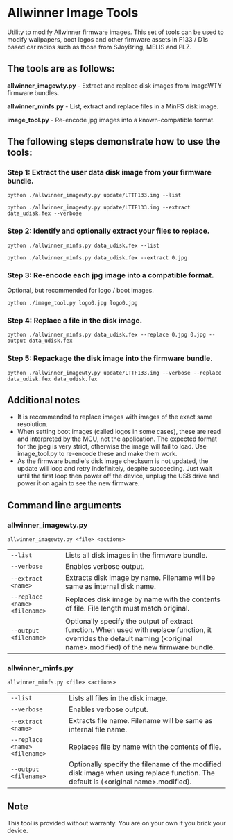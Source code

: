 # Allwinner Image Tools
Utility to modify Allwinner firmware images. This set of tools can be used to modify wallpapers, boot logos and other firmware assets in F133 / D1s based car radios such as those from SJoyBring, MELIS and PLZ.

## The tools are as follows:
**allwinner_imagewty.py** - Extract and replace disk images from ImageWTY firmware bundles.

**allwinner_minfs.py** - List, extract and replace files in a MinFS disk image.

**image_tool.py** - Re-encode jpg images into a known-compatible format.

## The following steps demonstrate how to use the tools:

### Step 1: Extract the user data disk image from your firmware bundle.
`python ./allwinner_imagewty.py update/LTTF133.img --list`

`python ./allwinner_imagewty.py update/LTTF133.img --extract data_udisk.fex --verbose`

### Step 2: Identify and optionally extract your files to replace.
`python ./allwinner_minfs.py data_udisk.fex --list`

`python ./allwinner_minfs.py data_udisk.fex --extract 0.jpg`

### Step 3: Re-encode each jpg image into a compatible format.
Optional, but recommended for logo / boot images.

`python ./image_tool.py logo0.jpg logo0.jpg`

### Step 4: Replace a file in the disk image.
`python ./allwinner_minfs.py data_udisk.fex --replace 0.jpg 0.jpg --output data_udisk.fex`

### Step 5: Repackage the disk image into the firmware bundle.
`python ./allwinner_imagewty.py update/LTTF133.img --verbose --replace data_udisk.fex data_udisk.fex`

## Additional notes

- It is recommended to replace images with images of the exact same resolution.
- When setting boot images (called logos in some cases), these are read and interpreted by the MCU, not the application. The expected format for the jpeg is very strict, otherwise the image will fail to load. Use image_tool.py to re-encode these and make them work.
- As the firmware bundle's disk image checksum is not updated, the update will loop and retry indefinitely, despite succeeding. Just wait until the first loop then power off the device, unplug the USB drive and power it on again to see the new firmware.

## Command line arguments

### allwinner_imagewty.py

`allwinner_imagewty.py <file> <actions>`

|||
|--------|-------|
|`--list`| Lists all disk images in the firmware bundle. |
|`--verbose`| Enables verbose output. |
|`--extract <name>`| Extracts disk image by name. Filename will be same as internal disk name. |
|`--replace <name> <filename>`| Replaces disk image by name with the contents of file. File length must match original.|
|`--output <filename>`| Optionally specify the output of extract function. When used with replace function, it overrides the default naming (\<original name\>.modified) of the new firmware bundle. |

### allwinner_minfs.py

`allwinner_minfs.py <file> <actions>`

|||
|--------|-------|
|`--list`| Lists all files in the disk image. |
|`--verbose`| Enables verbose output. |
|`--extract <name>`| Extracts file name. Filename will be same as internal file name. |
|`--replace <name> <filename>`| Replaces file by name with the contents of file. |
|`--output <filename>`| Optionally specify the filename of the modified disk image when using replace function. The default is (\<original name\>.modified). |



## Note

This tool is provided without warranty. You are on your own if you brick your device.